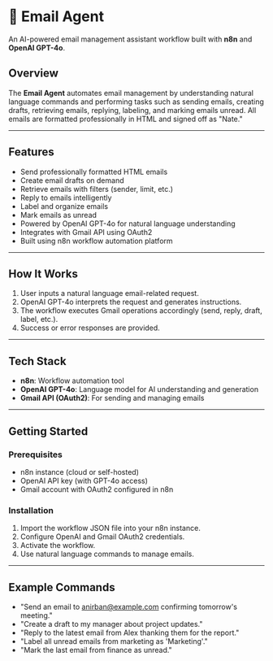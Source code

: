 # 🤖 Email Agent

An AI-powered email management assistant workflow built with **n8n** and **OpenAI GPT-4o**.

## Overview

The **Email Agent** automates email management by understanding natural language commands and performing tasks such as sending emails, creating drafts, retrieving emails, replying, labeling, and marking emails unread. All emails are formatted professionally in HTML and signed off as "Nate."

---

## Features

- Send professionally formatted HTML emails  
- Create email drafts on demand  
- Retrieve emails with filters (sender, limit, etc.)  
- Reply to emails intelligently  
- Label and organize emails  
- Mark emails as unread  
- Powered by OpenAI GPT-4o for natural language understanding  
- Integrates with Gmail API using OAuth2  
- Built using n8n workflow automation platform  

---

## How It Works

1. User inputs a natural language email-related request.  
2. OpenAI GPT-4o interprets the request and generates instructions.  
3. The workflow executes Gmail operations accordingly (send, reply, draft, label, etc.).  
4. Success or error responses are provided.

---

## Tech Stack

- **n8n**: Workflow automation tool  
- **OpenAI GPT-4o**: Language model for AI understanding and generation  
- **Gmail API (OAuth2)**: For sending and managing emails  

---

## Getting Started

### Prerequisites

- n8n instance (cloud or self-hosted)  
- OpenAI API key (with GPT-4o access)  
- Gmail account with OAuth2 configured in n8n  

### Installation

1. Import the workflow JSON file into your n8n instance.  
2. Configure OpenAI and Gmail OAuth2 credentials.  
3. Activate the workflow.  
4. Use natural language commands to manage emails.

---

## Example Commands

- "Send an email to anirban@example.com confirming tomorrow's meeting."
- "Create a draft to my manager about project updates."  
- "Reply to the latest email from Alex thanking them for the report."  
- "Label all unread emails from marketing as 'Marketing'."  
- "Mark the last email from finance as unread."


